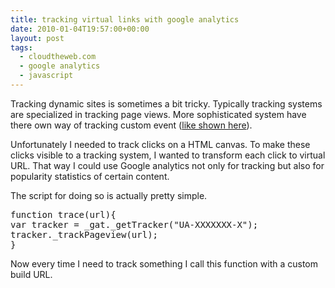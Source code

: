 ```yaml
---
title: tracking virtual links with google analytics
date: 2010-01-04T19:57:00+00:00
layout: post
tags:
  - cloudtheweb.com
  - google analytics
  - javascript
---
```

Tracking dynamic sites is sometimes a bit tricky. Typically tracking systems are specialized in tracking page views. More sophisticated system have there own way of tracking custom event ([like shown here](http://code.google.com/apis/analytics/docs/tracking/eventTrackerOverview.html)).

Unfortunately I needed to track clicks on a HTML canvas. To make these clicks visible to a tracking system, I wanted to transform each click to virtual URL. That way I could use Google analytics not only for tracking but also for popularity statistics of certain content.

The script for doing so is actually pretty simple.

<pre class='prettyprint'>function trace(url){
var tracker = _gat._getTracker("UA-XXXXXXX-X");
tracker._trackPageview(url);
}
</pre>

Now every time I need to track something I call this function with a custom build URL.
